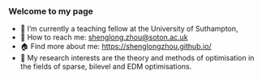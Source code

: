 ### Welcome to my page 
 
- 🔭 I’m currently a teaching fellow at the University of Suthampton, 
- :email: How to reach me: shenglong.zhou@soton.ac.uk
- :house: Find more about me: https://shenglongzhou.github.io/
- 🌱 My research interests are the theory and methods of optimisation in the fields of sparse, bilevel and EDM optimisations.
<!--
- 😄 Pronouns: ...
- ⚡ Fun fact: ...
- 👯 I’m looking to collaborate on ...
- 🤔 I’m looking for help with ...
- 💬 Ask me about ...
-->
